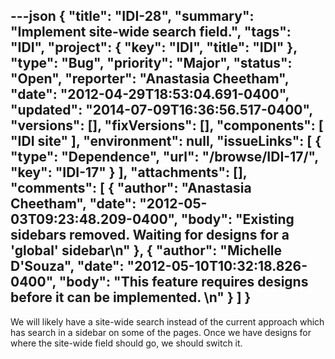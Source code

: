 ---json
{
  "title": "IDI-28",
  "summary": "Implement site-wide search field.",
  "tags": "IDI",
  "project": {
    "key": "IDI",
    "title": "IDI"
  },
  "type": "Bug",
  "priority": "Major",
  "status": "Open",
  "reporter": "Anastasia Cheetham",
  "date": "2012-04-29T18:53:04.691-0400",
  "updated": "2014-07-09T16:36:56.517-0400",
  "versions": [],
  "fixVersions": [],
  "components": [
    "IDI site"
  ],
  "environment": null,
  "issueLinks": [
    {
      "type": "Dependence",
      "url": "/browse/IDI-17/",
      "key": "IDI-17"
    }
  ],
  "attachments": [],
  "comments": [
    {
      "author": "Anastasia Cheetham",
      "date": "2012-05-03T09:23:48.209-0400",
      "body": "Existing sidebars removed. Waiting for designs for a 'global' sidebar\n"
    },
    {
      "author": "Michelle D'Souza",
      "date": "2012-05-10T10:32:18.826-0400",
      "body": "This feature requires designs before it can be implemented.&#x20;\n"
    }
  ]
}
---
We will likely have a site-wide search instead of the current approach which has search in a sidebar on some of the pages. Once we have designs for where the site-wide field should go, we should switch it.

        